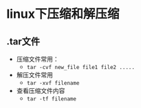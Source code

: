 # linux下压缩和解压缩

## .tar文件

- 压缩文件常用：
	- `tar -cvf new_file file1 file2 .....`
- 解压文件常用
	- `tar -xvf filename`
- 查看压缩文件内容
	- `tar -tf filename`
